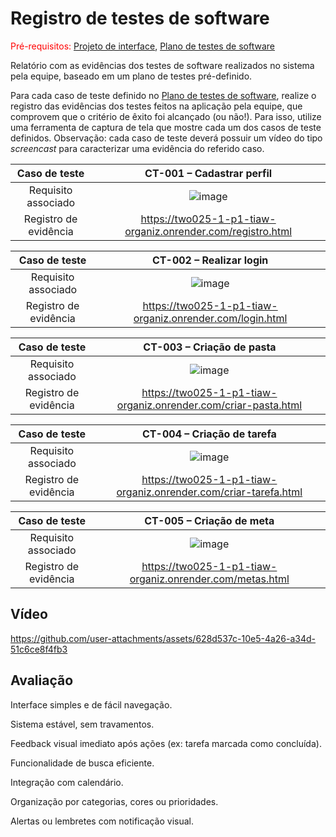 # Registro de testes de software

<span style="color:red">Pré-requisitos: <a href="05-Projeto-interface.md"> Projeto de interface</a></span>, <a href="08-Plano-testes-software.md"> Plano de testes de software</a>

Relatório com as evidências dos testes de software realizados no sistema pela equipe, baseado em um plano de testes pré-definido.

Para cada caso de teste definido no <a href="08-Plano-testes-software.md"> Plano de testes de software</a>, realize o registro das evidências dos testes feitos na aplicação pela equipe, que comprovem que o critério de êxito foi alcançado (ou não!). Para isso, utilize uma ferramenta de captura de tela que mostre cada um dos casos de teste definidos. Observação: cada caso de teste deverá possuir um vídeo do tipo _screencast_ para caracterizar uma evidência do referido caso.

| **Caso de teste** 	| **CT-001 – Cadastrar perfil** 	|
|:---:	|:---:	|
| Requisito associado | ![image](https://github.com/user-attachments/assets/8b2525d3-6fb3-42d8-b53a-698f41b1d595)|
| Registro de evidência | https://two025-1-p1-tiaw-organiz.onrender.com/registro.html|



| **Caso de teste** 	| **CT-002 – Realizar login** 	|
|:---:	|:---:	|
| Requisito associado |![image](https://github.com/user-attachments/assets/8564dcc2-b115-4fb2-9f5a-b6e54877c781) |
| Registro de evidência | https://two025-1-p1-tiaw-organiz.onrender.com/login.html |

| **Caso de teste** 	| **CT-003 – Criação de pasta** 	|
|:---:	|:---:	|
| Requisito associado |![image](https://github.com/user-attachments/assets/4c9c8438-b3e8-407b-ae24-232ee083d175)|
| Registro de evidência | https://two025-1-p1-tiaw-organiz.onrender.com/criar-pasta.html |

| **Caso de teste** 	| **CT-004 – Criação de tarefa** 	|
|:---:	|:---:	|
| Requisito associado |![image](https://github.com/user-attachments/assets/4883c8b1-eda0-40fe-8f18-38eb7bb2f8f9)|
| Registro de evidência | https://two025-1-p1-tiaw-organiz.onrender.com/criar-tarefa.html |~

| **Caso de teste** 	| **CT-005 – Criação de meta** 	|
|:---:	|:---:	|
| Requisito associado |![image](https://github.com/user-attachments/assets/2bafa9a3-0d54-4e8a-a141-52ac9145b5e0)|
| Registro de evidência | https://two025-1-p1-tiaw-organiz.onrender.com/metas.html |



## Vídeo 



https://github.com/user-attachments/assets/628d537c-10e5-4a26-a34d-51c6ce8f4fb3



## Avaliação

Interface simples e de fácil navegação.

Sistema estável, sem travamentos.

Feedback visual imediato após ações (ex: tarefa marcada como concluída).

Funcionalidade de busca eficiente.

Integração com calendário.

Organização por categorias, cores ou prioridades.

Alertas ou lembretes com notificação visual.

